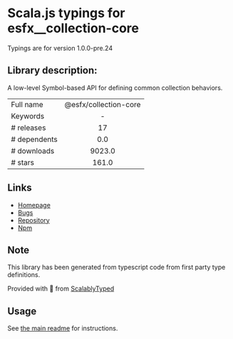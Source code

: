
# Scala.js typings for esfx__collection-core

Typings are for version 1.0.0-pre.24

## Library description:
A low-level Symbol-based API for defining common collection behaviors.

|                    |                 |
| ------------------ | :-------------: |
| Full name          | @esfx/collection-core |
| Keywords           | - |
| # releases         | 17 |
| # dependents       | 0.0 |
| # downloads        | 9023.0 |
| # stars            | 161.0 |

## Links
- [Homepage](https://github.com/esfx/esfx#readme)
- [Bugs](https://github.com/esfx/esfx/issues)
- [Repository](https://github.com/esfx/esfx)
- [Npm](https://www.npmjs.com/package/%40esfx%2Fcollection-core)
    


## Note
This library has been generated from typescript code from first party type definitions.

Provided with :purple_heart: from [ScalablyTyped](https://github.com/oyvindberg/ScalablyTyped)

## Usage
See [the main readme](../../readme.md) for instructions.


